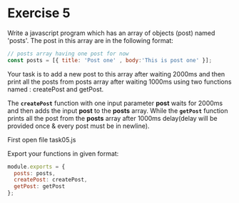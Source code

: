# Exercise 5


Write a javascript program which has an array of objects (post) named 'posts'. The post in this array are in the following format:

```js
// posts array having one post for now
const posts = [{ title: 'Post one' , body:'This is post one' }];
```

Your task is to add a new post to this array after waiting 2000ms and then print all the posts from posts array after waiting 1000ms using two functions named : createPost and getPost.

The **`createPost`** function with one input parameter **post** waits for 2000ms and then adds the input **post** to the **posts** array. While the **`getPost`** function prints all the post from the **posts** array after 1000ms delay(delay will be provided once & every post must be in newline).

First open file task05.js

Export your functions in given format:

```js
module.exports = {
  posts: posts,
  createPost: createPost,
  getPost: getPost
};
```